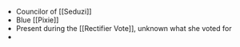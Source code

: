 - Councilor of [[Seduzi]]
- Blue [[Pixie]]
- Present during the [[Rectifier Vote]], unknown what she voted for
- 